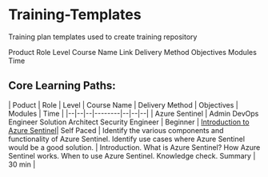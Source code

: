 # Training-Templates
Training plan templates used to create training repository

Product	Role	Level	Course Name	Link	Delivery Method	Objectives	Modules	Time
## Core Learning Paths:
| Poduct | Role | Level | Course Name | Delivery Method | Objectives | Modules | Time |
|--|--|--|--------|--|--|--|
| Azure Sentinel | Admin DevOps Engineer Solution Architect Security Engineer |	Beginner | [Introduction to Azure Sentinel](https://docs.microsoft.com/en-us/learn/modules/intro-to-azure-sentinel/)| Self Paced |	Identify the various components and functionality of Azure Sentinel. Identify use cases where Azure Sentinel would be a good solution. | Introduction. What is Azure Sentinel? How Azure Sentinel works. When to use Azure Sentinel. Knowledge check. Summary | 30 min |
 